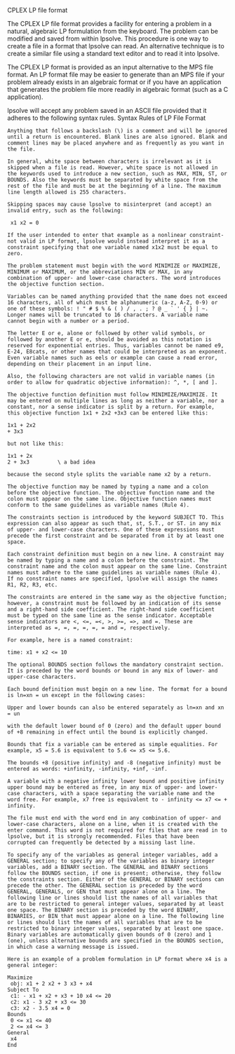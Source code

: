 


CPLEX LP file format

The CPLEX LP file format provides a facility for entering a problem in a natural, algebraic LP formulation from the keyboard. The problem can be modified and saved from within lpsolve. This procedure is one way to create a file in a format that lpsolve can read. An alternative technique is to create a similar file using a standard text editor and to read it into lpsolve.

The CPLEX LP format is provided as an input alternative to the MPS file format. An LP format file may be easier to generate than an MPS file if your problem already exists in an algebraic format or if you have an application that generates the problem file more readily in algebraic format (such as a C application).

lpsolve will accept any problem saved in an ASCII file provided that it adheres to the following syntax rules.
Syntax Rules of LP File Format

    Anything that follows a backslash (\) is a comment and will be ignored until a return is encountered. Blank lines are also ignored. Blank and comment lines may be placed anywhere and as frequently as you want in the file.

    In general, white space between characters is irrelevant as it is skipped when a file is read. However, white space is not allowed in the keywords used to introduce a new section, such as MAX, MIN, ST, or BOUNDS. Also the keywords must be separated by white space from the rest of the file and must be at the beginning of a line. The maximum line length allowed is 255 characters.

    Skipping spaces may cause lpsolve to misinterpret (and accept) an invalid entry, such as the following:

     x1 x2 = 0

    If the user intended to enter that example as a nonlinear constraint-not valid in LP format, lpsolve would instead interpret it as a constraint specifying that one variable named x1x2 must be equal to zero.

    The problem statement must begin with the word MINIMIZE or MAXIMIZE, MINIMUM or MAXIMUM, or the abbreviations MIN or MAX, in any combination of upper- and lower-case characters. The word introduces the objective function section.

    Variables can be named anything provided that the name does not exceed 16 characters, all of which must be alphanumeric (a-z, A-Z, 0-9) or one of these symbols: ! " # $ % & ( ) / , . ; ? @ _ ` ' { } | ~. Longer names will be truncated to 16 characters. A variable name cannot begin with a number or a period.

    The letter E or e, alone or followed by other valid symbols, or followed by another E or e, should be avoided as this notation is reserved for exponential entries. Thus, variables cannot be named e9, E-24, E8cats, or other names that could be interpreted as an exponent. Even variable names such as eels or example can cause a read error, depending on their placement in an input line.

    Also, the following characters are not valid in variable names (in order to allow for quadratic objective information): ^, *, [ and ].

    The objective function definition must follow MINIMIZE/MAXIMIZE. It may be entered on multiple lines as long as neither a variable, nor a constant, nor a sense indicator is split by a return. For example, this objective function 1x1 + 2x2 +3x3 can be entered like this:

    1x1 + 2x2
    + 3x3

    but not like this:

    1x1 + 2x
    2 + 3x3         \ a bad idea

    because the second style splits the variable name x2 by a return.

    The objective function may be named by typing a name and a colon before the objective function. The objective function name and the colon must appear on the same line. Objective function names must conform to the same guidelines as variable names (Rule 4).

    The constraints section is introduced by the keyword SUBJECT TO. This expression can also appear as such that, st, S.T., or ST. in any mix of upper- and lower-case characters. One of these expressions must precede the first constraint and be separated from it by at least one space.

    Each constraint definition must begin on a new line. A constraint may be named by typing a name and a colon before the constraint. The constraint name and the colon must appear on the same line. Constraint names must adhere to the same guidelines as variable names (Rule 4). If no constraint names are specified, lpsolve will assign the names R1, R2, R3, etc.

    The constraints are entered in the same way as the objective function; however, a constraint must be followed by an indication of its sense and a right-hand side coefficient. The right-hand side coefficient must be typed on the same line as the sense indicator. Acceptable sense indicators are <, <=, =<, >, >=, =>, and =. These are interpreted as =, =, =, =, =, = and =, respectively.

    For example, here is a named constraint:

    time: x1 + x2 <= 10

    The optional BOUNDS section follows the mandatory constraint section. It is preceded by the word bounds or bound in any mix of lower- and upper-case characters.

    Each bound definition must begin on a new line. The format for a bound is ln=xn = un except in the following cases:

    Upper and lower bounds can also be entered separately as ln=xn and xn = un

    with the default lower bound of 0 (zero) and the default upper bound of +8 remaining in effect until the bound is explicitly changed.

    Bounds that fix a variable can be entered as simple equalities. For example, x5 = 5.6 is equivalent to 5.6 <= x5 <= 5.6.

    The bounds +8 (positive infinity) and -8 (negative infinity) must be entered as words: +infinity, -infinity, +inf, -inf.

    A variable with a negative infinity lower bound and positive infinity upper bound may be entered as free, in any mix of upper- and lower-case characters, with a space separating the variable name and the word free. For example, x7 free is equivalent to - infinity <= x7 <= + infinity.

    The file must end with the word end in any combination of upper- and lower-case characters, alone on a line, when it is created with the enter command. This word is not required for files that are read in to lpsolve, but it is strongly recommended. Files that have been corrupted can frequently be detected by a missing last line.

    To specify any of the variables as general integer variables, add a GENERAL section; to specify any of the variables as binary integer variables, add a BINARY section. The GENERAL and BINARY sections follow the BOUNDS section, if one is present; otherwise, they follow the constraints section. Either of the GENERAL or BINARY sections can precede the other. The GENERAL section is preceded by the word GENERAL, GENERALS, or GEN that must appear alone on a line. The following line or lines should list the names of all variables that are to be restricted to general integer values, separated by at least one space. The BINARY section is preceded by the word BINARY, BINARIES, or BIN that must appear alone on a line. The following line or lines should list the names of all variables that are to be restricted to binary integer values, separated by at least one space. Binary variables are automatically given bounds of 0 (zero) and 1 (one), unless alternative bounds are specified in the BOUNDS section, in which case a warning message is issued.

    Here is an example of a problem formulation in LP format where x4 is a general integer:

    Maximize
     obj: x1 + 2 x2 + 3 x3 + x4
    Subject To
     c1: - x1 + x2 + x3 + 10 x4 <= 20
     c2: x1 - 3 x2 + x3 <= 30
     c3: x2 - 3.5 x4 = 0
    Bounds
     0 <= x1 <= 40
     2 <= x4 <= 3
    General
     x4
    End


